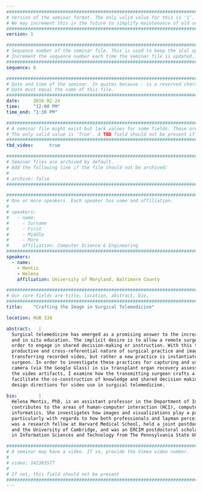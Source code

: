 ```yaml
---
################################################################################
# Version of the seminar format. The only valid value for this is '1'. 
# We may increment this in the future to simplify maintenance of old seminars.
################################################################################
version: 1

################################################################################
# Sequence number of the seminar file. This is used to keep the iCal up to date.
# Increment the sequence number each time the seminar file is updated.
################################################################################
sequence: 6

################################################################################
# Date and time of the seminar. In quotes because : is a reserved character.
# Date must equal the name of this file.
################################################################################
date:     2016-02-24
time:     "12:00 PM"
time_end: "1:30 PM"

################################################################################
# A seminar file might exist but lack values for some fields. These are 'TBD'. 
# The only valid value is 'True'. A TBD field should not be present if 'False'.
################################################################################
tbd_video:      true

################################################################################
# Seminar files are archived by default.
# Add the following line if the file should not be archived:
#
# archive: false
################################################################################

################################################################################
# One or more speakers. Each speaker has name and affiliation.
#
# speakers:
#   - name: 
#     - Surname
#     - First
#     - Middle
#     - More
#     affiliation: Computer Science & Engineering 
################################################################################
speakers:
  - name: 
    - Mentis
    - Helena
    affiliation: University of Maryland, Baltimore County 

################################################################################
# Our core fields are title, location, abstract, bio.
################################################################################
title:    "Crafting the Image in Surgical Telemedicine"

location: HUB 334

abstract:   |
  Surgical telemedicine has emerged as a promising answer to the increasing needs of everyday surgical collaboration 
  and in situ education. The implicit desire is to allow a remote surgeon to see the body as the local surgeon does in 
  order to engage in shared decision-making or instruction. With this talk I take a step back by discussing the 
  productive and cross-referential nature of surgical practice and image use. I discuss how it is not simply a case of 
  transferring recorded video, but rather a new practice is instantiated in creating a view of the body for the remote 
  surgeon. In order to investigate these practices for capturing and using video, I deployed a head-mounted video 
  camera (via the Google Glass) in six transplant organ recovery assessments. Drawing on observations and analysis of 
  the video artifacts, I examine how the transmitting surgeon crafts a view for the remote surgeon in order to 
  facilitate the co-construction of knowledge and shared decision making.  I use these findings to discuss further 
  design directions for video use in surgical telemedicine.
  
bio:        |
  Helena Mentis, PhD, is an assistant professor in the Department of Information Systems at UMBC. Her research 
  contributes to the areas of human-computer interaction (HCI), computer supported cooperative work (CSCW), and health 
  informatics. She investigates how images and visualizations play a part in medical collaboration and care, 
  particularly with regards to how both professionals and layman perceive information through images.  Before UMBC, she 
  was a research fellow at Harvard Medical School, held a joint postdoctoral fellowship at Microsoft Research Cambridge 
  and the University of Cambridge, and was an ERCIM postdoctoral scholar at Mobile Life in Sweden. She received a PhD 
  in Information Sciences and Technology from The Pennsylvania State University in 2010.

################################################################################
# A seminar may have a video. If so, provide the Vimeo video number.
#
# video: 142303577
#
# If not, this field should not be present 
################################################################################
---
```

